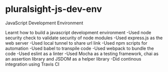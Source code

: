 # pluralsight-js-dev-env
JavaScript Development Environment

Learnt how to build a javascript development environment
  -Used node security check to validate security of node modules
  -Used express.js as the web server
  -Used local tunnel to share url link
  -Used npm scripts for automation
  -Used babel to transpile code
  -Used webpack to bundle the code
  -Used eslint as a linter 
  -Used Mocha as a testing framework, chai as an assertion library and JSDOM as a helper library
  -Did continous integration using Travis CI
